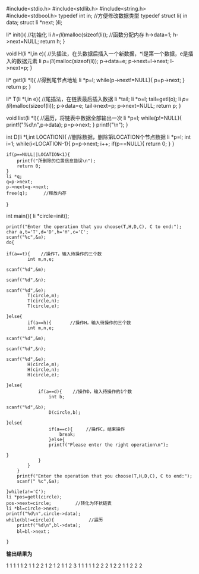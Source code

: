 #include<stdio.h>
#include<stdlib.h>
#include<string.h>
#include<stdbool.h>
typedef int in;     //方便修改数据类型
typedef struct li{
    in data;
    struct li *next;
}li;

li* init(){       //初始化
    li *h=(li*)malloc(sizeof(li));  //函数分配内存
    h->data=1;
    h->next=NULL;
    return h;
}

void H(li *l,in e){       //头插法，在头数据后插入一个新数据，*l是第一个数据，e是插入的数据元素
    li *p=(li*)malloc(sizeof(li));
    p->data=e;
    p->next=l->next;
    l->next=p;
}

li* getl(li *l){    //得到尾节点地址
    li *p=l;
    while(p->next!=NULL){
        p=p->next;
    }
    return p;
}

li* T(li *l,in e){     //尾插法，在链表最后插入数据
    li *tail;
    li *o=l;
    tail=getl(o);
    li *p=(li*)malloc(sizeof(li));
    p->data=e;
    tail->next=p;
    p->next=NULL;
    return p;
}

void list(li *l){        //遍历，将链表中数据全部输出一次
    li *p=l;
    while(p!=NULL){
        printf("%d\n",p->data);
        p=p->next;
    }
    printf("\n");
}

int D(li *l,int LOCATION){     //删除数据，删除第LOCATION个节点数据
    li *p=l;
    int i=1;
    while(i<LOCATION-1){
        p=p->next;
        i++;
        if(p==NULL){
            return 0;
        }
    }

    if(p==NULL||LOCATION<1){
        printf("所删除的位置信息错误\n");
        return 0;
    }
    li *q;
    q=p->next;
    p->next=q->next;
    free(q);      //释放内存
}

int main(){
    li *circle=init();

    printf("Enter the operation that you choose(T,H,D,C), C to end:");
    char a,t='T',d='D',h='H',c='C';
    scanf("%c",&a);
    do{

    if(a==t){    //操作T，输入待操作的三个数
            int m,n,e;

    scanf("%d",&m);

    scanf("%d",&n);

    scanf("%d",&e);
            T(circle,m);
            T(circle,n);
            T(circle,e);

    }else{
            if(a==h){       //操作H，输入待操作的三个数
            int m,n,e;

    scanf("%d",&m);

    scanf("%d",&n);

    scanf("%d",&e);
            H(circle,m);
            H(circle,n);
            H(circle,e);

    }else{
                if(a==d){    //操作D，输入待操作的1个数
                    int b;

    scanf("%d",&b);
                    D(circle,b);

    }else{
                    if(a==c){     //操作C，结束操作
                        break;
                    }else{
                    printf("Please enter the right operation\n");

    }
                }
            }
        }
        printf("Enter the operation that you choose(T,H,D,C), C to end:");
        scanf(" %c",&a);

    }while(a!='C');
    li *pos=getl(circle);
    pos->next=circle;         //转化为环状链表
    li *bl=circle->next;
    printf("%d\n",circle->data);
    while(bl!=circle){             //遍历
        printf("%d\n",bl->data);
        bl=bl->next；

    }


**输出结果为**

1
1
1
1
1
2
1
1
2
2
1
2
1
2
1
1
2
3
1
1
1
1
1
2
2
2
1
2
2
1
1
2
2
2
